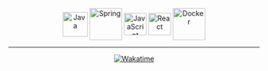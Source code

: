 
<div align="center">
  <img align="center" alt="Java" height="50" width="50" src= "https://cdn.jsdelivr.net/gh/devicons/devicon/icons/java/java-original.svg" />
  <img align="center" alt="Spring" height="65" width="65" src="https://cdn.jsdelivr.net/gh/devicons/devicon/icons/spring/spring-original-wordmark.svg"/>
  <img align="center" alt="JavaScript" height="45" width="45" src="https://cdn.jsdelivr.net/gh/devicons/devicon/icons/javascript/javascript-original.svg" />
  <img align="center" alt="React" height="45" width="45" src="https://cdn.jsdelivr.net/gh/devicons/devicon/icons/react/react-original.svg" />
  <img align="center" alt="Docker" height="65" width="65" src="https://cdn.jsdelivr.net/gh/devicons/devicon/icons/docker/docker-original-wordmark.svg" />       
</div>  

<hr/>

<div align="center">

[![Wakatime](https://wakatime.com/badge/user/a77d5e4b-d3f0-420f-8981-c2a42bcfec47.svg)](https://wakatime.com/@a77d5e4b-d3f0-420f-8981-c2a42bcfec47)

  
</div>
